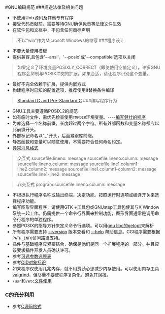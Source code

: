 #GNU编码规范
###规避法律及相关问题
* 不使用Unix源码及其他专有程序
* 接受代码贡献前，需要等待GNU确保免责等法律文件生效
* 在软件包和文档中，不包含任何商标声明
> 不以“win”作为Microsoft Windows的缩写
###程序设计
* 不要大量使用模板
* 提供兼容,且包含'--ansi'，'--posix'或'--compatible'选项以关闭
> 如果定义了环境变量POSIXLY_CORRECT（即使使用空值定义），许多GNU程序会抑制与POSIX冲突的扩展。如果合适，请让程序识别这个变量。
* 最好不完全依赖于扩展，提供内嵌方式
* 构建程序时已知的配置选项，推荐使用if替换条件编译
> [Standard C and Pre-Standard C](http://www.gnu.org/prep/standards/html_node/Standard-C.html#Standard-C)
###编写程序行为
* GNU工具主要遵循POSIX.2的规范
* 如有临时文件，需优先检查使用`TMPDIR`环境变量。----[编写健壮的程序](http://www.gnu.org/prep/standards/html_node/Semantics.html#Semantics)
* 为库选择一个名称前缀，长度超过两个字符。所有外部函数和变量名称都应以此前缀开头。
* 外部标记命名以"_"开头，后面紧跟库前缀。
* 静态函数和变量可以随意使用，不需要符合任何命名约定。
* [异常消息格式](http://www.gnu.org/prep/standards/html_node/Errors.html#Errors)
> 交互式
> sourcefile:lineno: message
> sourcefile:lineno:column: message
> sourcefile:lineno.column: message
> sourcefile:line1.column1-line2.column2: message
> sourcefile:line1.column1-column2: message
> sourcefile:line1-line2: message

> 非交互式
> program:sourcefile:lineno:column: message
* 不根据执行程序名称或输出终端，决定功能。按照运行时选项或编译开关来选择程序功能。
* 编写图形界面程序，请使用GTK +工具包或GNUstep工具包使其与X Window系统一起工作。仍需提供一个命令行界面来控制功能，图形界面通常是调用命令行程序的单独程序。
* 参照POSIX的指导方针来定义命令行选项。可以用[gnu libc的getopt](https://www.gnu.org/software/libc/manual/html_node/Getopt.html)来解析
* 所有程序需要支持 [--version](https://www.gnu.org/prep/standards/html_node/_002d_002dversion.html#g_t_002d_002dversion) 版本查看和 [--help](https://www.gnu.org/prep/standards/html_node/_002d_002dhelp.html#g_t_002d_002dhelp) 帮助信息。CGI程序需要根据`PATH_INFO`访问路径支持。
* 插件与基础程序应紧密结合，确保是他们是同一个扩展程序的一部分。并且应该要求插件开发人员确认许可。
* 参考[可选参数选项表](https://www.gnu.org/prep/standards/html_node/Option-Table.html#Option-Table)
* 参考[OID对象标识](https://www.gnu.org/prep/standards/html_node/OID-Allocations.html#OID-Allocations)
* 如果程序仅使用几兆内存，就不用费劲心思减少内存使用。可以使用内存工具[valgrind](http://valgrind.org/)，但尽量不要使程序复杂化，避免其误报。
* `/usr`和`/etc`[文件使用](https://www.gnu.org/prep/standards/html_node/File-Usage.html#File-Usage)
### C的充分利用
* 参考[C源码格式](https://www.gnu.org/prep/standards/html_node/Formatting.html#Formatting)